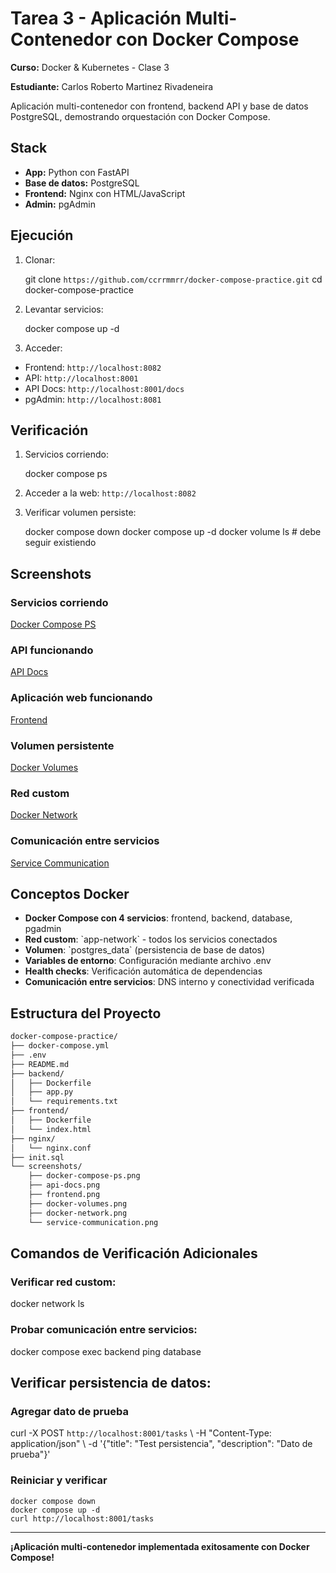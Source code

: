 # Tarea 3 - Aplicación Multi-Contenedor con Docker Compose

**Curso:** Docker & Kubernetes - Clase 3

**Estudiante:** Carlos Roberto Martinez Rivadeneira


Aplicación multi-contenedor con frontend, backend API y base de datos PostgreSQL, demostrando orquestación con Docker Compose.

## Stack

- **App:** Python con FastAPI
- **Base de datos:** PostgreSQL
- **Frontend:** Nginx con HTML/JavaScript
- **Admin:** pgAdmin

## Ejecución

1. Clonar:

    git clone `https://github.com/ccrrmmrr/docker-compose-practice.git`
    cd docker-compose-practice


2. Levantar servicios:

    docker compose up -d


3. Acceder:
- Frontend: `http://localhost:8082`
- API: `http://localhost:8001`
- API Docs: `http://localhost:8001/docs`
- pgAdmin: `http://localhost:8081`

## Verificación

1. Servicios corriendo:

    docker compose ps


2. Acceder a la web: 
    `http://localhost:8082`

3. Verificar volumen persiste:

    docker compose down
    docker compose up -d
    docker volume ls  # debe seguir existiendo


## Screenshots

### Servicios corriendo
[Docker Compose PS](https://github.com/ccrrmmrr/curso-docker-kubernetes-tareas/tree/main/clase3/screenshots/docker_compose_ps.PNG)

### API funcionando
[API Docs](https://github.com/ccrrmmrr/curso-docker-kubernetes-tareas/tree/main/clase3/screenshots/API_Docs.PNG)

### Aplicación web funcionando
[Frontend](https://github.com/ccrrmmrr/curso-docker-kubernetes-tareas/tree/main/clase3/screenshots/Frontend.PNG)

### Volumen persistente
[Docker Volumes](https://github.com/ccrrmmrr/curso-docker-kubernetes-tareas/tree/main/clase3/screenshots/docker_volumes.PNG)

### Red custom
[Docker Network](https://github.com/ccrrmmrr/curso-docker-kubernetes-tareas/tree/main/clase3/screenshots/docker_network.PNG)

### Comunicación entre servicios
[Service Communication](https://github.com/ccrrmmrr/curso-docker-kubernetes-tareas/tree/main/clase3/screenshots/comun_servicios.PNG)

## Conceptos Docker

- **Docker Compose con 4 servicios**: frontend, backend, database, pgadmin
- **Red custom**: \`app-network\` - todos los servicios conectados
- **Volumen**: \`postgres_data\` (persistencia de base de datos)
- **Variables de entorno**: Configuración mediante archivo .env
- **Health checks**: Verificación automática de dependencias
- **Comunicación entre servicios**: DNS interno y conectividad verificada

## Estructura del Proyecto
```bash
docker-compose-practice/
├── docker-compose.yml
├── .env
├── README.md
├── backend/
│   ├── Dockerfile
│   ├── app.py
│   └── requirements.txt
├── frontend/
│   ├── Dockerfile
│   └── index.html
├── nginx/
│   └── nginx.conf
├── init.sql
└── screenshots/
    ├── docker-compose-ps.png
    ├── api-docs.png
    ├── frontend.png
    ├── docker-volumes.png
    ├── docker-network.png
    └── service-communication.png
```

## Comandos de Verificación Adicionales

### Verificar red custom:

docker network ls


### Probar comunicación entre servicios:

docker compose exec backend ping database


## Verificar persistencia de datos:

### Agregar dato de prueba

curl -X POST `http://localhost:8001/tasks` \\
  -H "Content-Type: application/json" \\
  -d '{"title": "Test persistencia", "description": "Dato de prueba"}'

### Reiniciar y verificar
    docker compose down
    docker compose up -d
    curl http://localhost:8001/tasks


---

**¡Aplicación multi-contenedor implementada exitosamente con Docker Compose!**
